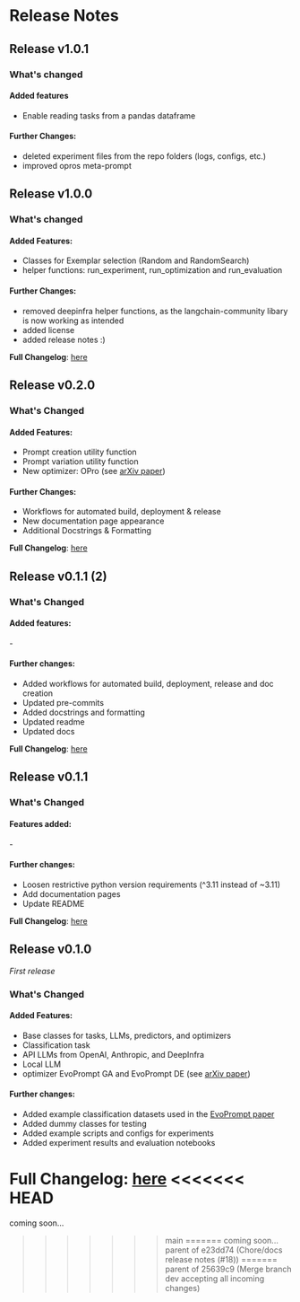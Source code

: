 # Release Notes

## Release v1.0.1
### What's changed
#### Added features
* Enable reading tasks from a pandas dataframe

#### Further Changes:
* deleted experiment files from the repo folders (logs, configs, etc.)
* improved opros meta-prompt

## Release v1.0.0
### What's changed
#### Added Features:
* Classes for Exemplar selection (Random and RandomSearch)
* helper functions: run_experiment, run_optimization and run_evaluation

#### Further Changes:
* removed deepinfra helper functions, as the langchain-community libary is now working as intended
* added license
* added release notes :)

**Full Changelog**: [here](https://github.com/finitearth/promptolution/compare/v0..20...v1.0.0)

## Release v0.2.0

### What's Changed
#### Added Features: 
* Prompt creation utility function
* Prompt variation utility function
* New optimizer: OPro (see [arXiv paper](https://arxiv.org/abs/2309.03409))


#### Further Changes:
* Workflows for automated build, deployment & release
* New documentation page appearance
* Additional Docstrings & Formatting

**Full Changelog**: [here](https://github.com/finitearth/promptolution/compare/v0.1.1...v0.2.0)

## Release v0.1.1 (2)

### What's Changed

#### Added features:
\-

#### Further changes:
* Added workflows for automated build, deployment, release and doc creation
* Updated pre-commits
* Added docstrings and formatting
* Updated readme
* Updated docs

**Full Changelog**: [here](https://github.com/finitearth/promptolution/compare/0.1.1...v0.1.1)

## Release v0.1.1

### What's Changed

#### Features added:
\-

#### Further changes:
* Loosen restrictive python version requirements (^3.11 instead of ~3.11)
* Add documentation pages
* Update README

**Full Changelog**: [here](https://github.com/finitearth/promptolution/compare/0.1.0...0.1.1)

## Release v0.1.0

*First release*

### What's Changed

#### Added Features:
* Base classes for tasks, LLMs, predictors, and optimizers
* Classification task
* API LLMs from OpenAI, Anthropic, and DeepInfra
* Local LLM
* optimizer EvoPrompt GA and EvoPrompt DE (see [arXiv paper](https://arxiv.org/abs/2309.08532))

#### Further changes:
* Added example classification datasets used in the [EvoPrompt paper](https://arxiv.org/abs/2309.08532)
* Added dummy classes for testing
* Added example scripts and configs for experiments
* Added experiment results and evaluation notebooks

**Full Changelog**: [here](https://github.com/finitearth/promptolution/commits/0.1.0)
<<<<<<< HEAD
=======
coming soon...
>>>>>>> main
=======
coming soon...
>>>>>>> parent of e23dd74 (Chore/docs release notes (#18))
=======
>>>>>>> parent of 25639c9 (Merge branch dev accepting all incoming changes)
